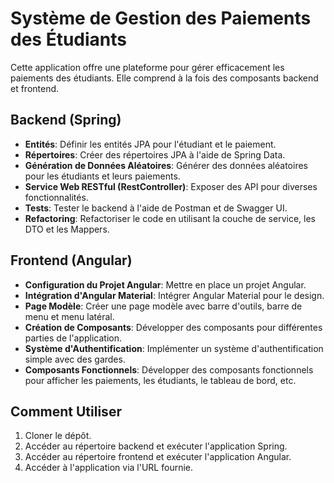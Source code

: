 # Système de Gestion des Paiements des Étudiants

Cette application offre une plateforme pour gérer efficacement les paiements des étudiants. Elle comprend à la fois des composants backend et frontend.

## Backend (Spring)

- **Entités**: Définir les entités JPA pour l'étudiant et le paiement.
- **Répertoires**: Créer des répertoires JPA à l'aide de Spring Data.
- **Génération de Données Aléatoires**: Générer des données aléatoires pour les étudiants et leurs paiements.
- **Service Web RESTful (RestController)**: Exposer des API pour diverses fonctionnalités.
- **Tests**: Tester le backend à l'aide de Postman et de Swagger UI.
- **Refactoring**: Refactoriser le code en utilisant la couche de service, les DTO et les Mappers.

## Frontend (Angular)

- **Configuration du Projet Angular**: Mettre en place un projet Angular.
- **Intégration d'Angular Material**: Intégrer Angular Material pour le design.
- **Page Modèle**: Créer une page modèle avec barre d'outils, barre de menu et menu latéral.
- **Création de Composants**: Développer des composants pour différentes parties de l'application.
- **Système d'Authentification**: Implémenter un système d'authentification simple avec des gardes.
- **Composants Fonctionnels**: Développer des composants fonctionnels pour afficher les paiements, les étudiants, le tableau de bord, etc.

## Comment Utiliser

1. Cloner le dépôt.
2. Accéder au répertoire backend et exécuter l'application Spring.
3. Accéder au répertoire frontend et exécuter l'application Angular.
4. Accéder à l'application via l'URL fournie.
